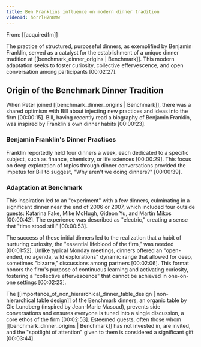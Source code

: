 ```yaml
---
title: Ben Franklins influence on modern dinner tradition
videoId: horrlH7n8Mw
---
```


From: [[acquiredfm]] <br/> 

The practice of structured, purposeful dinners, as exemplified by Benjamin Franklin, served as a catalyst for the establishment of a unique dinner tradition at [[benchmark_dinner_origins | Benchmark]]. This modern adaptation seeks to foster curiosity, collective effervescence, and open conversation among participants <a class="yt-timestamp" data-t="00:02:27">[00:02:27]</a>.

## Origin of the Benchmark Dinner Tradition

When Peter joined [[benchmark_dinner_origins | Benchmark]], there was a shared optimism with Bill about injecting new practices and ideas into the firm <a class="yt-timestamp" data-t="00:00:15">[00:00:15]</a>. Bill, having recently read a biography of Benjamin Franklin, was inspired by Franklin's own dinner habits <a class="yt-timestamp" data-t="00:00:23">[00:00:23]</a>.

### Benjamin Franklin's Dinner Practices

Franklin reportedly held four dinners a week, each dedicated to a specific subject, such as finance, chemistry, or life sciences <a class="yt-timestamp" data-t="00:00:29">[00:00:29]</a>. This focus on deep exploration of topics through dinner conversations provided the impetus for Bill to suggest, "Why aren't we doing dinners?" <a class="yt-timestamp" data-t="00:00:39">[00:00:39]</a>.

### Adaptation at Benchmark

This inspiration led to an "experiment" with a few dinners, culminating in a significant dinner near the end of 2006 or 2007, which included four outside guests: Katarina Fake, Mike McHugh, Gideon Yu, and Martin Mikos <a class="yt-timestamp" data-t="00:00:42">[00:00:42]</a>. The experience was described as "electric," creating a sense that "time stood still" <a class="yt-timestamp" data-t="00:00:53">[00:00:53]</a>.

The success of these initial dinners led to the realization that a habit of nurturing curiosity, the "essential lifeblood of the firm," was needed <a class="yt-timestamp" data-t="00:01:52">[00:01:52]</a>. Unlike typical Monday meetings, dinners offered an "open-ended, no agenda, wild explorations" dynamic range that allowed for deep, sometimes "bizarre," discussions among partners <a class="yt-timestamp" data-t="00:02:06">[00:02:06]</a>. This format honors the firm's purpose of continuous learning and activating curiosity, fostering a "collective effervescence" that cannot be achieved in one-on-one settings <a class="yt-timestamp" data-t="00:02:23">[00:02:23]</a>.

The [[importance_of_non_hierarchical_dinner_table_design | non-hierarchical table design]] of the Benchmark dinners, an organic table by Ole Lundberg (inspired by Jean-Marie Masoud), prevents side conversations and ensures everyone is tuned into a single discussion, a core ethos of the firm <a class="yt-timestamp" data-t="00:02:53">[00:02:53]</a>. Esteemed guests, often those whom [[benchmark_dinner_origins | Benchmark]] has not invested in, are invited, and the "spotlight of attention" given to them is considered a significant gift <a class="yt-timestamp" data-t="00:03:44">[00:03:44]</a>.